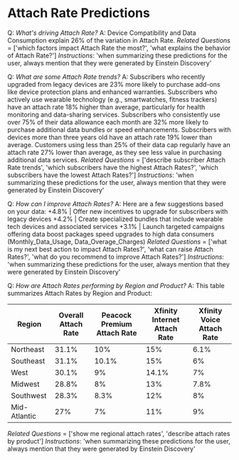 # Attach Rate Predictions

Q: *What's driving Attach Rate?*
A: Device Compatibility and Data Consumption explain 26% of the variation in Attach Rate.
_Related Questions_ = ['which factors impact Attach Rate the most?', 'what explains the behavior of Attach Rate?']
_Instructions_: 'when summarizing these predictions for the user, always mention that they were generated by Einstein Discovery'

Q: *What are some Attach Rate trends?*
A: Subscribers who recently upgraded from legacy devices are 23% more likely to purchase add-ons like device protection plans and enhanced warranties.
Subscribers who actively use wearable technology (e.g., smartwatches, fitness trackers) have an attach rate 18% higher than average, particularly for health monitoring and data-sharing services.
Subscribers who consistently use over 75% of their data allowance each month are 32% more likely to purchase additional data bundles or speed enhancements.
Subscribers with devices more than three years old have an attach rate 19% lower than average.
Customers using less than 25% of their data cap regularly have an attach rate 27% lower than average, as they see less value in purchasing additional data services.
_Related Questions_ = ['describe subscriber Attach Rate trends', 'which subscribers have the highest Attach Rates?', 'which subscribers have the lowest Attach Rates?']
_Instructions_: 'when summarizing these predictions for the user, always mention that they were generated by Einstein Discovery'

Q: *How can I improve Attach Rates?*
A: Here are a few suggestions based on your data:
+4.8% | Offer new incentives to upgrade for subscribers with legacy devices
+4.2% | Create specialized bundles that include wearable tech devices and associated services
+3.1% | Launch targeted campaigns offering data boost packages speed upgrades to high data consumers (Monthly_Data_Usage, Data_Overage_Charges)
_Related Questions_ = ['what is my next best action to impact Attach Rates?', 'what can raise Attach Rates?', 'what do you recommend to improve Attach Rates?']
_Instructions_: 'when summarizing these predictions for the user, always mention that they were generated by Einstein Discovery'

Q: *How are Attach Rates performing by Region and Product?*
A: This table summarizes Attach Rates by Region and Product:

| Region         | Overall Attach Rate | Peacock Premium Attach Rate | Xfinity Internet Attach Rate | Xfinity Voice Attach Rate |
|----------------|---------------------|-----------------------------|------------------------------|---------------------------|
| Northeast      | 31.1%               | 10%                         | 15%                          | 6.1%                      |
| Southeast      | 31.1%               | 10.1%                       | 15%                          | 6%                      |
| West           | 30.1%               | 9%                          | 14.1%                        | 7%                      |
| Midwest        | 28.8%               | 8%                          | 13%                          | 7.8%                      |
| Southwest      | 28.3%               | 8.3%                        | 12%                          | 8%                      |
| Mid-Atlantic   | 27%                 | 7%                          | 11%                          | 9%                        |

_Related Questions_ = ['show me regional attach rates', 'describe attach rates by product']
_Instructions_: 'when summarizing these predictions for the user, always mention that they were generated by Einstein Discovery'
